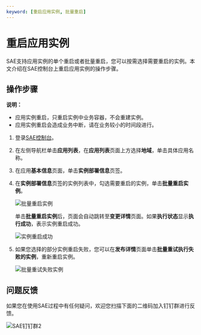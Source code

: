 ```yaml
---
keyword: [重启应用实例, 批量重启]
---
```


# 重启应用实例

SAE支持应用实例的单个重启或者批量重启，您可以按需选择需要重启的实例。本文介绍在SAE控制台上重启应用实例的操作步骤。

## 操作步骤

**说明：**

-   应用实例重启，只重启实例中业务容器，不会重建实例。
-   应用实例重启会造成业务中断，请在业务较小的时间段进行。

1.  登录[SAE控制台](https://sae.console.aliyun.com)。

2.  在左侧导航栏单击**应用列表**，在**应用列表**页面上方选择**地域**，单击具体应用名称。

3.  在应用**基本信息**页面，单击**实例部署信息**页签。

4.  在**实例部署信息**页签的实例列表中，勾选需要重启的实例，单击**批量重启实例**。

    ![批量重启实例](https://static-aliyun-doc.oss-accelerate.aliyuncs.com/assets/img/zh-CN/7935086061/p186837.png)

    单击**批量重启实例**后，页面会自动跳转至**变更详情**页面。如果**执行状态**显示**执行成功**，表示实例重启成功。

    ![实例重启成功](https://static-aliyun-doc.oss-accelerate.aliyuncs.com/assets/img/zh-CN/7935086061/p186842.png)

5.  如果您选择的部分实例重启失败，您可以在**发布详情**页面单击**批量重试执行失败的实例**，重新重启实例。

    ![批量重试失败实例](https://static-aliyun-doc.oss-accelerate.aliyuncs.com/assets/img/zh-CN/7935086061/p186845.png)


## 问题反馈

如果您在使用SAE过程中有任何疑问，欢迎您扫描下面的二维码加入钉钉群进行反馈。

![SAE钉钉群2](https://static-aliyun-doc.oss-accelerate.aliyuncs.com/assets/img/zh-CN/9515823061/p72048.png)

